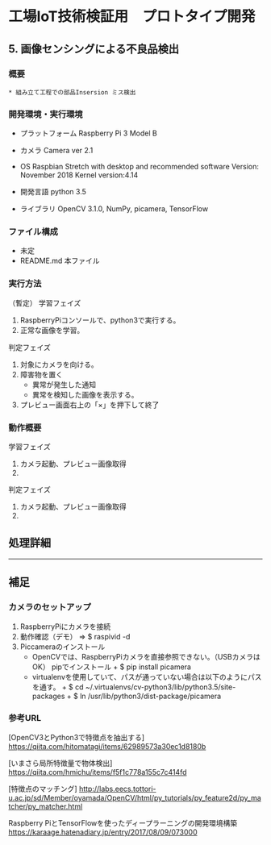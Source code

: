 # 工場IoT技術検証用　プロトタイプ開発
## 5. 画像センシングによる不良品検出

### 概要
	* 組み立て工程での部品Insersion ミス検出

### 開発環境・実行環境
* プラットフォーム
  Raspberry Pi 3 Model B
* カメラ
  Camera ver 2.1
* OS
  Raspbian Stretch with desktop and recommended software
	Version: November 2018	Kernel version:4.14

* 開発言語
    python 3.5
* ライブラリ
    OpenCV 3.1.0, NumPy, picamera, TensorFlow

### ファイル構成
* 未定
* README.md             本ファイル

### 実行方法
（暫定）
学習フェイズ
1. RaspberryPiコンソールで、python3で実行する。
2. 正常な画像を学習。


判定フェイズ
1. 対象にカメラを向ける。
2. 障害物を置く
	* 異常が発生した通知
	* 異常を検知した画像を表示する。
3. プレビュー画面右上の「×」を押下して終了


### 動作概要

学習フェイズ
1. カメラ起動、プレビュー画像取得
2.

判定フェイズ
1. カメラ起動、プレビュー画像取得
2.



## 処理詳細


-------------------------------------------------------------------------------
## 補足

### カメラのセットアップ

1. RaspberryPiにカメラを接続
2. 動作確認（デモ） => $ raspivid -d
3. Piccameraのインストール
    * OpenCVでは、RaspberryPiカメラを直接参照できない。（USBカメラはOK）
      pipでインストール + 
      $ pip install picamera
    * virtualenvを使用していて、パスが通っていない場合は以下のようにパスを通す。 +
      $ cd ~/.virtualenvs/cv-python3/lib/python3.5/site-packages + 
      $ ln /usr/lib/python3/dist-package/picamera  


### 参考URL
[OpenCV3とPython3で特徴点を抽出する]  
https://qiita.com/hitomatagi/items/62989573a30ec1d8180b

[いまさら局所特徴量で物体検出]  
https://qiita.com/hmichu/items/f5f1c778a155c7c414fd

[特徴点のマッチング]
http://labs.eecs.tottori-u.ac.jp/sd/Member/oyamada/OpenCV/html/py_tutorials/py_feature2d/py_matcher/py_matcher.html

Raspberry PiとTensorFlowを使ったディープラーニングの開発環境構築 
https://karaage.hatenadiary.jp/entry/2017/08/09/073000
